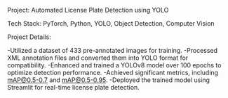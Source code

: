 Project: Automated License Plate Detection using YOLO

Tech Stack: PyTorch, Python, YOLO, Object Detection, Computer Vision

Project Details:

-Utilized a dataset of 433 pre-annotated images for training.
-Processed XML annotation files and converted them into YOLO format for compatibility.
-Enhanced and trained a YOLOv8 model over 100 epochs to    optimize detection performance.
-Achieved significant metrics, including mAP@0.5-0.7 and mAP@0.5-0.95.
-Deployed the trained model using Streamlit for real-time license plate detection.